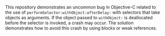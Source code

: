 This repository demonstrates an uncommon bug in Objective-C related to the use of `performSelector:withObject:afterDelay:` with selectors that take objects as arguments.  If the object passed to `withObject:` is deallocated before the selector is invoked, a crash may occur. The solution demonstrates how to avoid this crash by using blocks or weak references.